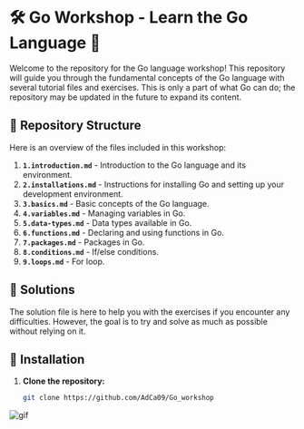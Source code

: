 # 🛠️ Go Workshop - Learn the Go Language 🚀

Welcome to the repository for the Go language workshop! This repository will guide you through the fundamental concepts of the Go language with several tutorial files and exercises. This is only a part of what Go can do; the repository may be updated in the future to expand its content.

## 📂 Repository Structure

Here is an overview of the files included in this workshop:

1. **`1.introduction.md`** - Introduction to the Go language and its environment.
2. **`2.installations.md`** - Instructions for installing Go and setting up your development environment.
3. **`3.basics.md`** - Basic concepts of the Go language.
4. **`4.variables.md`** - Managing variables in Go.
5. **`5.data-types.md`** - Data types available in Go.
6. **`6.functions.md`** - Declaring and using functions in Go.
7. **`7.packages.md`** - Packages in Go.
8. **`8.conditions.md`** - If/else conditions.
9. **`9.loops.md`** - For loop.

## 📂 Solutions

The solution file is here to help you with the exercises if you encounter any difficulties. However, the goal is to try and solve as much as possible without relying on it.

## 🚀 Installation

1. **Clone the repository:**

   ```bash
   git clone https://github.com/AdCa09/Go_workshop


![gif](https://miro.medium.com/v2/resize:fit:1400/1*50gShCoVJvKg25EQ7ugFqw.gif)
